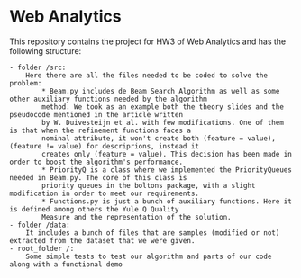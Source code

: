 # Web Analytics
This repository contains the project for HW3 of Web Analytics and has the following structure:

    - folder /src:
        Here there are all the files needed to be coded to solve the problem:
            * Beam.py includes de Beam Search Algorithm as well as some other auxiliary functions needed by the algorithm
            method. We took as an example both the theory slides and the pseudocode mentioned in the article written
            by W. Duivesteijn et al. with few modifications. One of them is that when the refinement functions faces a
            nominal attribute, it won't create both (feature = value), (feature != value) for descriprions, instead it
            creates only (feature = value). This decision has been made in order to boost the algorithm's performance.
            * PriorityQ is a class where we implemented the PriorityQueues needed in Beam.py. The core of this class is
            priority queues in the boltons package, with a slight modification in order to meet our requirements.
            * Functions.py is just a bunch of auxiliary functions. Here it is defined among others the Yule Q Quality
            Measure and the representation of the solution.
    - folder /data:
        It includes a bunch of files that are samples (modified or not) extracted from the dataset that we were given.
    - root_folder /:
        Some simple tests to test our algorithm and parts of our code along with a functional demo

